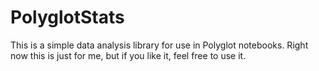 # PolyglotStats

This is a simple data analysis library for use in Polyglot notebooks.  Right now this is just for me, but if you like it, feel free to use it.
